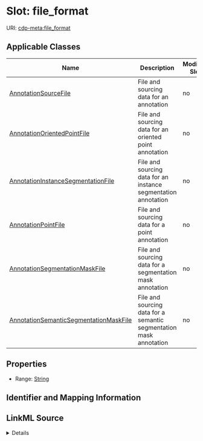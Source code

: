# Slot: file_format

URI: [cdp-meta:file_format](metadatafile_format)



<!-- no inheritance hierarchy -->




## Applicable Classes

| Name | Description | Modifies Slot |
| --- | --- | --- |
[AnnotationSourceFile](AnnotationSourceFile.md) | File and sourcing data for an annotation |  no  |
[AnnotationOrientedPointFile](AnnotationOrientedPointFile.md) | File and sourcing data for an oriented point annotation |  no  |
[AnnotationInstanceSegmentationFile](AnnotationInstanceSegmentationFile.md) | File and sourcing data for an instance segmentation annotation |  no  |
[AnnotationPointFile](AnnotationPointFile.md) | File and sourcing data for a point annotation |  no  |
[AnnotationSegmentationMaskFile](AnnotationSegmentationMaskFile.md) | File and sourcing data for a segmentation mask annotation |  no  |
[AnnotationSemanticSegmentationMaskFile](AnnotationSemanticSegmentationMaskFile.md) | File and sourcing data for a semantic segmentation mask annotation |  no  |







## Properties

* Range: [String](String.md)





## Identifier and Mapping Information








## LinkML Source

<details>
```yaml
name: file_format
alias: file_format
domain_of:
- AnnotationSourceFile
- AnnotationOrientedPointFile
- AnnotationInstanceSegmentationFile
- AnnotationPointFile
- AnnotationSegmentationMaskFile
- AnnotationSemanticSegmentationMaskFile
range: string

```
</details>
